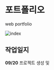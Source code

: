 # 포트폴리오

web portfolio

![index](https://user-images.githubusercontent.com/71207602/93713740-d8da3000-fb98-11ea-94b0-b94d5a2177ad.png)

## 작업일지

**09/20**
프로젝트 생성 및 
